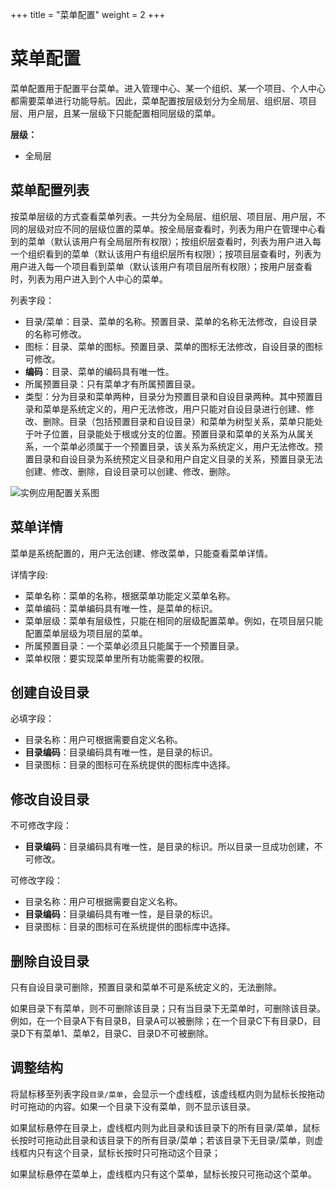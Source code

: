 ﻿+++
title = "菜单配置"
weight = 2
+++

# 菜单配置

菜单配置用于配置平台菜单。进入管理中心、某一个组织、某一个项目、个人中心都需要菜单进行功能导航。因此，菜单配置按层级划分为全局层、组织层、项目层、用户层，且某一层级下只能配置相同层级的菜单。

**层级：**

- 全局层

<h2 id="1">菜单配置列表</h2>

按菜单层级的方式查看菜单列表。一共分为全局层、组织层、项目层、用户层，不同的层级对应不同的层级位置的菜单。按全局层查看时，列表为用户在管理中心看到的菜单（默认该用户有全局层所有权限）；按组织层查看时，列表为用户进入每一个组织看到的菜单（默认该用户有组织层所有权限）；按项目层查看时，列表为用户进入每一个项目看到菜单（默认该用户有项目层所有权限）；按用户层查看时，列表为用户进入到个人中心的菜单。

列表字段：

- 目录/菜单：目录、菜单的名称。预置目录、菜单的名称无法修改，自设目录的名称可修改。
- 图标：目录、菜单的图标。预置目录、菜单的图标无法修改，自设目录的图标可修改。
- **编码**：目录、菜单的编码具有唯一性。
- 所属预置目录：只有菜单才有所属预置目录。
- 类型：分为目录和菜单两种，目录分为预置目录和自设目录两种。其中预置目录和菜单是系统定义的，用户无法修改，用户只能对自设目录进行创建、修改、删除。目录（包括预置目录和自设目录）和菜单为树型关系，菜单只能处于叶子位置，目录能处于根或分支的位置。预置目录和菜单的关系为从属关系，一个菜单必须属于一个预置目录，该关系为系统定义，用户无法修改。预置目录和自设目录为系统预定义目录和用户自定义目录的关系，预置目录无法创建、修改、删除，自设目录可以创建、修改、删除。

![实例应用配置关系图](/docs/user-guide/1.system-configuration/1.platform/image/menu.png)

<h2 id="2">菜单详情</h2>

菜单是系统配置的，用户无法创建、修改菜单，只能查看菜单详情。

详情字段:

- 菜单名称：菜单的名称，根据菜单功能定义菜单名称。
- 菜单编码：菜单编码具有唯一性，是菜单的标识。
- 菜单层级：菜单有层级性，只能在相同的层级配置菜单。例如，在项目层只能配置菜单层级为项目层的菜单。
- 所属预置目录：一个菜单必须且只能属于一个预置目录。
- 菜单权限：要实现菜单里所有功能需要的权限。


<h2 id="3">创建自设目录</h2>

必填字段：

- 目录名称：用户可根据需要自定义名称。
- **目录编码**：目录编码具有唯一性，是目录的标识。
- 目录图标：目录的图标可在系统提供的图标库中选择。

<h2 id="4">修改自设目录</h2>

不可修改字段：

- **目录编码**：目录编码具有唯一性，是目录的标识。所以目录一旦成功创建，不可修改。

可修改字段：

- 目录名称：用户可根据需要自定义名称。
- **目录编码**：目录编码具有唯一性，是目录的标识。
- 目录图标：目录的图标可在系统提供的图标库中选择。

<h2 id="5">删除自设目录</h2>

只有自设目录可删除，预置目录和菜单不可是系统定义的，无法删除。

如果目录下有菜单，则不可删除该目录；只有当目录下无菜单时，可删除该目录。例如，在一个目录A下有目录B，目录A可以被删除；在一个目录C下有目录D，目录D下有菜单1、菜单2，目录C、目录D不可被删除。

<h2 id="6">调整结构</h2>

将鼠标移至列表字段`目录/菜单`，会显示一个虚线框，该虚线框内则为鼠标长按拖动时可拖动的内容。如果一个目录下没有菜单，则不显示该目录。

如果鼠标悬停在目录上，虚线框内则为此目录和该目录下的所有目录/菜单，鼠标长按时可拖动此目录和该目录下的所有目录/菜单；若该目录下无目录/菜单，则虚线框内只有这个目录，鼠标长按时只可拖动这个目录；

如果鼠标悬停在菜单上，虚线框内只有这个菜单，鼠标长按只可拖动这个菜单。
